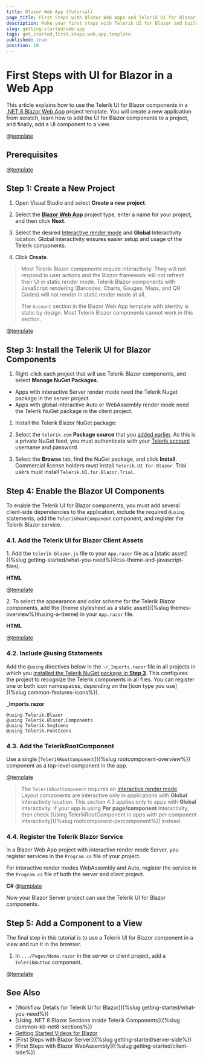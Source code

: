 ```yaml
---
title: Blazor Web App (Tutorial)
page_title: First Steps with Blazor Web Apps and Telerik UI for Blazor
description: Make your first steps with Telerik UI for Blazor and build a Web App that runs the UI for Blazor components.
slug: getting-started/web-app
tags: get,started,first,steps,web,app,template
published: true
position: 10
---
```


# First Steps with UI for Blazor in a Web App

This article explains how to use the Telerik UI for Blazor components in a <a href = "https://learn.microsoft.com/en-us/aspnet/core/blazor/project-structure?view=aspnetcore-8.0#blazor-web-app" target="_blank">.NET 8 Blazor Web App</a> project template. You will create a new application from scratch, learn how to add the UI for Blazor components to a project, and finally, add a UI component to a view.

@[template](/_contentTemplates/common/get-started.md#prerequisites-tip)

## Prerequisites

@[template](/_contentTemplates/common/get-started.md#prerequisites-download)

## Step 1: Create a New Project

1. Open Visual Studio and select **Create a new project**.

1. Select the [**Blazor Web App**](https://learn.microsoft.com/en-us/aspnet/core/blazor/project-structure?view=aspnetcore-8.0#blazor-web-app) project type, enter a name for your project, and then click **Next**.

1. Select the desired [Interactive render mode](https://learn.microsoft.com/en-us/aspnet/core/blazor/components/render-modes?view=aspnetcore-8.0#render-modes) and **Global** Interactivity location. Global interactivity ensures easier setup and usage of the Telerik components.

1. Click **Create**.

> Most Telerik Blazor components require interactivity. They will not respond to user actions and the Blazor framework will not refresh their UI in static render mode. Telerik Blazor components with JavaScript rendering (Barcodes, Charts, Gauges, Maps, and QR Codes) will not render in static render mode at all.
>
> The `Account` section in the Blazor Web App template with identity is static by design. Most Telerik Blazor components cannot work in this section.

@[template](/_contentTemplates/common/get-started.md#add-nuget-feed)

## Step 3: Install the Telerik UI for Blazor Components

1. Right-click each project that will use Telerik Blazor components, and select **Manage NuGet Packages**.

  * Apps with interactive Server render mode need the Telerik Nuget package in the server project.
  * Apps with global interactive Auto or WebAssembly render mode need the Telerik NuGet package in the client project.

1. Install the Telerik Blazor NuGet package:

  1. Select the `telerik.com` **Package source** that you [added earlier](#step-2-add-the-telerik-nuget-feed-to-visual-studio). As this is a private NuGet feed, you must authenticate with your [Telerik account](https://www.telerik.com/account/) username and password.
  1. Select the **Browse** tab, find the NuGet package, and click **Install**. Commercial license holders must install `Telerik.UI.for.Blazor`. Trial users must install `Telerik.UI.for.Blazor.Trial`.

## Step 4: Enable the Blazor UI Components

To enable the Telerik UI for Blazor components, you must add several client-side dependencies to the application, include the required `@using` statements, add the `TelerikRootComponent` component, and register the Telerik Blazor service.

### 4.1. Add the Telerik UI for Blazor Client Assets

1\. Add the `telerik-blazor.js` file to your `App.razor` file as a [static asset]({%slug getting-started/what-you-need%}#css-theme-and-javascript-files).

**HTML**

@[template](/_contentTemplates/common/js-interop-file.md#js-interop-file-snippet)

2\. To select the appearance and color scheme for the Telerik Blazor components, add the [theme stylesheet as a static asset]({%slug themes-overview%}#using-a-theme) in your `App.razor` file.

**HTML**

@[template](/_contentTemplates/common/js-interop-file.md#theme-static-asset-snippet)

### 4.2. Include @using Statements

Add the `@using` directives below in the `~/_Imports.razor` file in all projects in which you [installed the Telerik NuGet package in **Step 3**](#step-3-install-the-telerik-ui-for-blazor-components). This configures the project to recognize the Telerik components in all files. You can register one or both icon namespaces, depending on the [icon type you use]({%slug common-features-icons%}).

**_Imports.razor**
    
    @using Telerik.Blazor
    @using Telerik.Blazor.Components
    @using Telerik.SvgIcons
    @using Telerik.FontIcons

### 4.3. Add the TelerikRootComponent

Use a single [`TelerikRootComponent`]({%slug rootcomponent-overview%}) component as a top-level component in the app.

@[template](/_contentTemplates/common/get-started.md#root-component-main-layout)

> The `TelerikRootComponent` requires an [interactive render mode](https://learn.microsoft.com/en-us/aspnet/core/blazor/components/render-modes). Layout components are interactive only in applications with **Global** Interactivity location. This section 4.3 applies only to apps with **Global** interactivity. If your app is using **Per page/component** interactivity, then check [Using TelerikRootComponent in apps with per component interactivity]({%slug rootcomponent-percomponent%}) instead.

### 4.4. Register the Telerik Blazor Service

In a Blazor Web App project with interactive render mode Server, you register services in the `Program.cs` file of your project.

For interactive render modes WebAssembly and Auto, register the service in the `Program.cs` file of both the server and client project.

**C#**
@[template](/_contentTemplates/common/js-interop-file.md#register-telerik-service-server)

Now your Blazor Server project can use the Telerik UI for Blazor components.

## Step 5: Add a Component to a View

The final step in this tutorial is to use a Telerik UI for Blazor component in a view and run it in the browser.

1. In `.../Pages/Home.razor` in the server or client project, add a `TelerikButton` component.

@[template](/_contentTemplates/common/get-started.md#add-component-sample)

## See Also

* [Workflow Details for Telerik UI for Blazor]({%slug getting-started/what-you-need%})
* [Using .NET 8 Blazor Sections inside Telerik Components]({%slug common-kb-net8-sections%})
* [Getting Started Videos for Blazor](https://www.youtube.com/watch?v=aaRAZYaJ4xc&list=PLvmaC-XMqeBYPTwcm478vs8Rujq2tiVJo)
* [First Steps with Blazor Server]({%slug getting-started/server-side%})
* [First Steps with Blazor WebAssembly]({%slug getting-started/client-side%})
